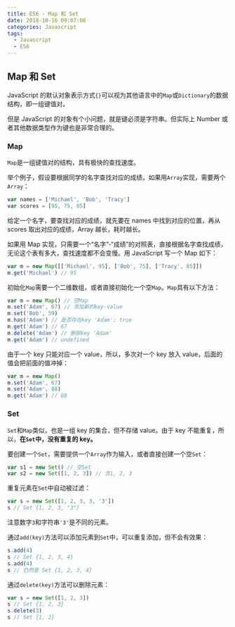```yaml
---
title: ES6 - Map 和 Set
date: 2018-10-16 09:07:08
categories: Javascript
tags: 
  - Javascript
  - ES6
---
```


## Map 和 Set

JavaScript 的默认对象表示方式`{}`可以视为其他语言中的`Map`或`Dictionary`的数据结构，即一组键值对。

但是 JavaScript 的对象有个小问题，就是键必须是字符串。但实际上 Number 或者其他数据类型作为键也是非常合理的。

### Map

`Map`是一组键值对的结构，具有极快的查找速度。

举个例子，假设要根据同学的名字查找对应的成绩，如果用`Array`实现，需要两个`Array`：

```js
var names = ['Michael', 'Bob', 'Tracy']
var scores = [95, 75, 85]
```

给定一个名字，要查找对应的成绩，就先要在 names 中找到对应的位置，再从 scores 取出对应的成绩，Array 越长，耗时越长。

如果用 Map 实现，只需要一个“名字”-“成绩”的对照表，直接根据名字查找成绩，无论这个表有多大，查找速度都不会变慢。用 JavaScript 写一个 Map 如下：

<!--more-->

```js
var m = new Map([['Michael', 95], ['Bob', 75], ['Tracy', 85]])
m.get('Michael') // 95
```

初始化`Map`需要一个二维数组，或者直接初始化一个空`Map`。`Map`具有以下方法：

```js
var m = new Map() // 空Map
m.set('Adam', 67) // 添加新的key-value
m.set('Bob', 59)
m.has('Adam') // 是否存在key 'Adam': true
m.get('Adam') // 67
m.delete('Adam') // 删除key 'Adam'
m.get('Adam') // undefined
```

由于一个 key 只能对应一个 value，所以，多次对一个 key 放入 value，后面的值会把前面的值冲掉：

```js
var m = new Map()
m.set('Adam', 67)
m.set('Adam', 88)
m.get('Adam') // 88
```

### Set

`Set`和`Map`类似，也是一组 key 的集合，但不存储 value。由于 key 不能重复，所以，**在`Set`中，没有重复的 key。**

要创建一个`Set`，需要提供一个`Array`作为输入，或者直接创建一个空`Set`：

```js
var s1 = new Set() // 空Set
var s2 = new Set([1, 2, 3]) // 含1, 2, 3
```

重复元素在`Set`中自动被过滤：

```js
var s = new Set([1, 2, 3, 3, '3'])
s // Set {1, 2, 3, "3"}
```

注意数字`3`和字符串`'3'`是不同的元素。

通过`add(key)`方法可以添加元素到`Set`中，可以重复添加，但不会有效果：

```js
s.add(4)
s // Set {1, 2, 3, 4}
s.add(4)
s // 仍然是 Set {1, 2, 3, 4}
```

通过`delete(key)`方法可以删除元素：

```js
var s = new Set([1, 2, 3])
s // Set {1, 2, 3}
s.delete(3)
s // Set {1, 2}
```
